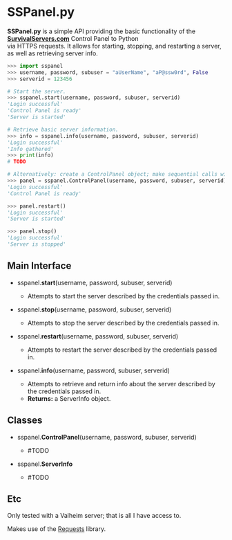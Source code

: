 # SSPanel.py

**SSPanel.py** is a simple API providing the basic functionality of the **[SurvivalServers.com](https://www.survivalservers.com/)** Control Panel to Python  
via HTTPS requests. It allows for starting, stopping, and restarting a server, as well as retrieving server info.  

```python
>>> import sspanel
>>> username, password, subuser = "aUserName", "aP@ssw0rd", False
>>> serverid = 123456

# Start the server. 
>>> sspanel.start(username, password, subuser, serverid)
'Login successful'
'Control Panel is ready'
'Server is started'

# Retrieve basic server information.
>>> info = sspanel.info(username, password, subuser, serverid)
'Login successful'
'Info gathered'
>>> print(info)
# TODO

# Alternatively: create a ControlPanel object; make sequential calls with the same server. 
>>> panel = sspanel.ControlPanel(username, password, subuser, serverid)
'Login successful'
'Control Panel is ready'

>>> panel.restart()
'Login successful'
'Server is started'

>>> panel.stop()
'Login successful'
'Server is stopped'

```

## Main Interface

- sspanel.**start**(username, password, subuser, serverid)  
    - Attempts to start the server described by the credentials passed in.

- sspanel.**stop**(username, password, subuser, serverid)  
    - Attempts to stop the server described by the credentials passed in.

- sspanel.**restart**(username, password, subuser, serverid)  
    - Attempts to restart the server described by the credentials passed in.

- sspanel.**info**(username, password, subuser, serverid)  
    - Attempts to retrieve and return info about the server described by the credentials passed in.
    - **Returns:** a ServerInfo object.

## Classes

- sspanel.**ControlPanel**(username, password, subuser, serverid)  
    - #TODO

- sspanel.**ServerInfo**  
    - #TODO

## Etc

Only tested with a Valheim server; that is all I have access to. 

Makes use of the [Requests](https://github.com/psf/requests) library.
